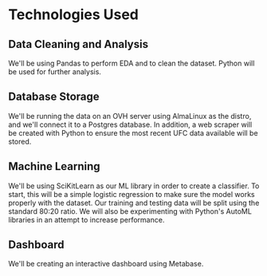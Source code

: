 # Technologies Used
## Data Cleaning and Analysis
We'll be using Pandas to perform EDA and to clean the dataset.  Python will be used for further analysis.

## Database Storage
We'll be running the data on an OVH server using AlmaLinux as the distro, and we'll connect it to a Postgres database.  In addition, a web scraper will be created with Python to ensure the most recent UFC data available will be stored.

## Machine Learning
We'll be using SciKitLearn as our ML library in order to create a classifier. To start, this will be a simple logistic regression to make sure the model works properly with the dataset.  Our training and testing data will be split using the standard 80:20 ratio. We will also be experimenting with Python's AutoML libraries in an attempt to increase performance.

## Dashboard
We'll be creating an interactive dashboard using Metabase.